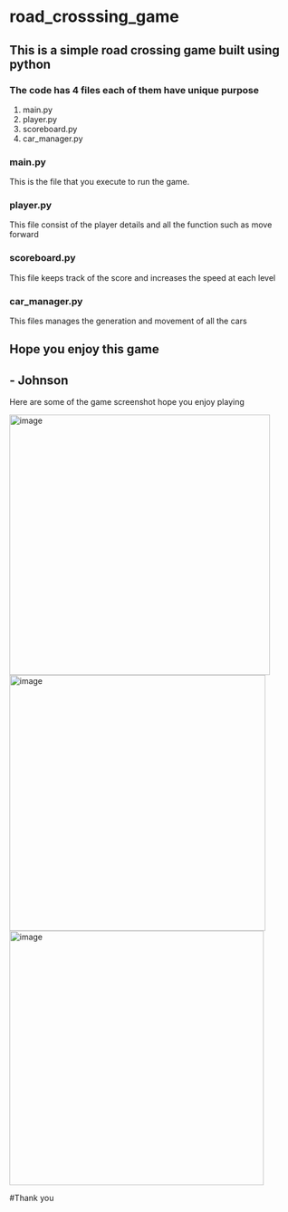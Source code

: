 # road_crosssing_game

## This is a simple road crossing game built using python 
### The code has 4 files each of them have unique purpose
1. main.py
2. player.py
3. scoreboard.py
4. car_manager.py

### main.py  
This is the file that you execute to run the game.

### player.py 
This file consist of the player details and all the function such as move forward

### scoreboard.py
This file keeps track of the score and increases the speed at each level

### car_manager.py
This files manages the generation and movement of all the cars

## Hope you enjoy this game 
## - Johnson
Here are some of the game screenshot hope you enjoy playing

<img width="460" alt="image" src="https://user-images.githubusercontent.com/95334119/205100810-f7b45c7b-64a2-42a0-ab29-06f3485b2890.png">

<img width="452" alt="image" src="https://user-images.githubusercontent.com/95334119/205101226-c1270fd1-c612-4fc6-8fec-54accc8f31d3.png">

<img width="449" alt="image" src="https://user-images.githubusercontent.com/95334119/205101289-89112de6-1cee-4b8d-9fd6-6d384eb1b7c7.png">

#Thank you
